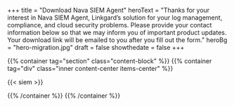 +++
  title = "Download Nava SIEM Agent"
  heroText = "Thanks for your interest in Nava SIEM Agent, Linkgard’s solution for your log management, compliance, and cloud security problems. Please provide your contact information below so that we may inform you of important product updates. Your download link will be emailed to you after you fill out the form."
  heroBg = "hero-migration.jpg"
  draft = false
  showthedate = false
+++

{{% container tag="section" class="content-block" %}}
{{% container tag="div" class="inner content-center items-center" %}}

{{< siem >}}

{{% /container %}}
{{% /container %}}